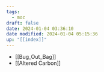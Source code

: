 ```yaml
---
tags:
  - moc
draft: false
date: 2024-01-04 03:36:10
date modified: 2024-01-04 05:15:36
up: "[[index]]"
---
```


- [[Bug_Out_Bag]]
- [[Altered Carbon]]
